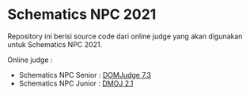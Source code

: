 # Schematics NPC 2021

Repository ini berisi source code dari online judge yang akan digunakan untuk Schematics NPC 2021.

Online judge :
- Schematics NPC Senior : [DOMJudge 7.3](https://github.com/zydhanlinnar11/schematics-npc-online-judge/tree/senior-domjudge-7.3)
- Schematics NPC Junior : [DMOJ 2.1](https://github.com/zydhanlinnar11/schematics-npc-online-judge/tree/junior-dmoj-2.1)

